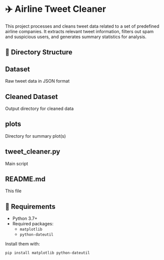 # ✈️ Airline Tweet Cleaner

This project processes and cleans tweet data related to a set of predefined airline companies. It extracts relevant tweet information, filters out spam and suspicious users, and generates summary statistics for analysis.

## 📁 Directory Structure

## Dataset 
Raw tweet data in JSON format
## Cleaned Dataset
Output directory for cleaned data
## plots
Directory for summary plot(s)
## tweet_cleaner.py 
Main script
## README.md 
This file


## 🔧 Requirements

- Python 3.7+
- Required packages:
  - `matplotlib`
  - `python-dateutil`

Install them with:

```bash
pip install matplotlib python-dateutil

